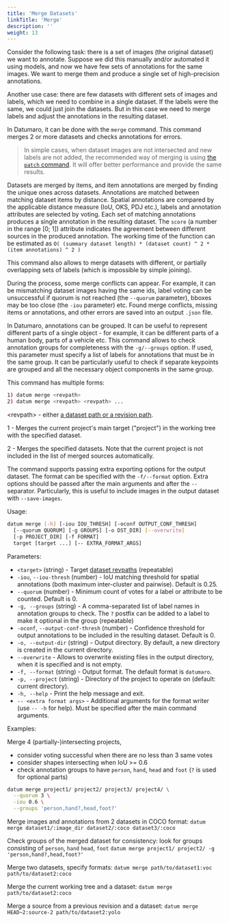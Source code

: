 ```yaml
---
title: 'Merge Datasets'
linkTitle: 'Merge'
description: ''
weight: 13
---
```


Consider the following task: there is a set of images (the original dataset)
we want to annotate. Suppose we did this manually and/or automated it
using models, and now we have few sets of annotations for the same images.
We want to merge them and produce a single set of high-precision annotations.

Another use case: there are few datasets with different sets of images
and labels, which we need to combine in a single dataset. If the labels
were the same, we could just join the datasets. But in this case we need
to merge labels and adjust the annotations in the resulting dataset.

In Datumaro, it can be done with the `merge` command. This command merges 2
or more datasets and checks annotations for errors.

> In simple cases, when dataset images are not intersected and new
> labels are not added, the recommended way of merging is using
> [the `patch` command](/docs/user-manual/command-reference/patch/).
> It will offer better performance and provide the same results.

Datasets are merged by items, and item annotations are merged by finding the
unique ones across datasets. Annotations are matched between matching dataset
items by distance. Spatial annotations are compared by the applicable distance
measure (IoU, OKS, PDJ etc.), labels and annotation attributes are selected
by voting. Each set of matching annotations produces a single annotation in
the resulting dataset. The `score` (a number in the range \[0; 1\]) attribute
indicates the agreement between different sources in the produced annotation.
The working time of the function can be estimated as
`O( (summary dataset length) * (dataset count) ^ 2 * (item annotations) ^ 2 )`

This command also allows to merge datasets with different, or partially
overlapping sets of labels (which is impossible by simple joining).

During the process, some merge conflicts can appear. For example,
it can be mismatching dataset images having the same ids, label voting
can be unsuccessful if quorum is not reached (the `--quorum` parameter),
bboxes may be too close (the `-iou` parameter) etc. Found merge
conflicts, missing items or annotations, and other errors are saved into
an output `.json` file.

In Datumaro, annotations can be grouped. It can be useful to represent
different parts of a single object - for example, it can be different parts
of a human body, parts of a vehicle etc. This command allows to check
annotation groups for completeness with the `-g/--groups` option. If used,
this parameter must specify a list of labels for annotations that must be
in the same group. It can be particularly useful to check if separate
keypoints are grouped and all the necessary object components in the same
group.

This command has multiple forms:
``` bash
1) datum merge <revpath>
2) datum merge <revpath> <revpath> ...
```

\<revpath\> - either [a dataset path or a revision path](/docs/user-manual/how_to_use_datumaro/#revpath).

1 - Merges the current project's main target ("project")
  in the working tree with the specified dataset.

2 - Merges the specified datasets.
  Note that the current project is not included in the list of merged
  sources automatically.

The command supports passing extra exporting options for the output
dataset. The format can be specified with the `-f/--format` option.
Extra options should be passed after the main arguments
and after the `--` separator. Particularly, this is useful to include
images in the output dataset with `--save-images`.

Usage:
``` bash
datum merge [-h] [-iou IOU_THRESH] [-oconf OUTPUT_CONF_THRESH]
  [--quorum QUORUM] [-g GROUPS] [-o DST_DIR] [--overwrite]
  [-p PROJECT_DIR] [-f FORMAT]
  target [target ...] [-- EXTRA_FORMAT_ARGS]
```

Parameters:
- `<target>` (string) - Target [dataset revpaths](/docs/user-manual/how_to_use_datumaro/#revpath) (repeatable)
- `-iou`, `--iou-thresh` (number) - IoU matching threshold for spatial
  annotations (both maximum inter-cluster and pairwise). Default is 0.25.
- `--quorum` (number) - Minimum count of votes for a label or attribute
  to be counted. Default is 0.
- `-g, --groups` (string) - A comma-separated list of label names in
  annotation groups to check. The `?` postfix can be added to a label to
  make it optional in the group (repeatable)
- `-oconf`, `--output-conf-thresh` (number) - Confidence threshold for output
  annotations to be included in the resulting dataset. Default is 0.
- `-o, --output-dir` (string) - Output directory. By default, a new directory
  is created in the current directory.
- `--overwrite` - Allows to overwrite existing files in the output directory,
  when it is specified and is not empty.
- `-f, --format` (string) - Output format. The default format is `datumaro`.
- `-p, --project` (string) - Directory of the project to operate on
  (default: current directory).
- `-h, --help` - Print the help message and exit.
- `-- <extra format args>` - Additional arguments for the format writer
  (use `-- -h` for help). Must be specified after the main command arguments.


Examples:

Merge 4 (partially-)intersecting projects,
- consider voting successful when there are no less than 3 same votes
- consider shapes intersecting when IoU >= 0.6
- check annotation groups to have `person`, `hand`, `head` and `foot`
(`?` is used for optional parts)

``` bash
datum merge project1/ project2/ project3/ project4/ \
  --quorum 3 \
  -iou 0.6 \
  --groups 'person,hand?,head,foot?'
```

Merge images and annotations from 2 datasets in COCO format:
`datum merge dataset1/:image_dir dataset2/:coco dataset3/:coco`

Check groups of the merged dataset for consistency:
  look for groups consisting of `person`, `hand` `head`, `foot`
`datum merge project1/ project2/ -g 'person,hand?,head,foot?'`

Merge two datasets, specify formats:
`datum merge path/to/dataset1:voc path/to/dataset2:coco`

Merge the current working tree and a dataset:
`datum merge path/to/dataset2:coco`

Merge a source from a previous revision and a dataset:
`datum merge HEAD~2:source-2 path/to/dataset2:yolo`

